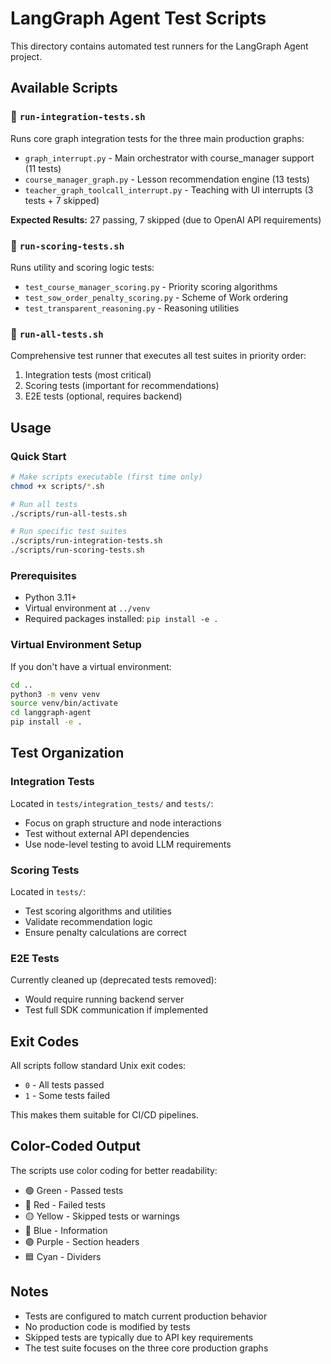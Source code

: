 # LangGraph Agent Test Scripts

This directory contains automated test runners for the LangGraph Agent project.

## Available Scripts

### 🔗 `run-integration-tests.sh`
Runs core graph integration tests for the three main production graphs:
- `graph_interrupt.py` - Main orchestrator with course_manager support (11 tests)
- `course_manager_graph.py` - Lesson recommendation engine (13 tests)
- `teacher_graph_toolcall_interrupt.py` - Teaching with UI interrupts (3 tests + 7 skipped)

**Expected Results:** 27 passing, 7 skipped (due to OpenAI API requirements)

### 🎯 `run-scoring-tests.sh`
Runs utility and scoring logic tests:
- `test_course_manager_scoring.py` - Priority scoring algorithms
- `test_sow_order_penalty_scoring.py` - Scheme of Work ordering
- `test_transparent_reasoning.py` - Reasoning utilities

### 🧪 `run-all-tests.sh`
Comprehensive test runner that executes all test suites in priority order:
1. Integration tests (most critical)
2. Scoring tests (important for recommendations)
3. E2E tests (optional, requires backend)

## Usage

### Quick Start
```bash
# Make scripts executable (first time only)
chmod +x scripts/*.sh

# Run all tests
./scripts/run-all-tests.sh

# Run specific test suites
./scripts/run-integration-tests.sh
./scripts/run-scoring-tests.sh
```

### Prerequisites
- Python 3.11+
- Virtual environment at `../venv`
- Required packages installed: `pip install -e .`

### Virtual Environment Setup
If you don't have a virtual environment:
```bash
cd ..
python3 -m venv venv
source venv/bin/activate
cd langgraph-agent
pip install -e .
```

## Test Organization

### Integration Tests
Located in `tests/integration_tests/` and `tests/`:
- Focus on graph structure and node interactions
- Test without external API dependencies
- Use node-level testing to avoid LLM requirements

### Scoring Tests
Located in `tests/`:
- Test scoring algorithms and utilities
- Validate recommendation logic
- Ensure penalty calculations are correct

### E2E Tests
Currently cleaned up (deprecated tests removed):
- Would require running backend server
- Test full SDK communication if implemented

## Exit Codes

All scripts follow standard Unix exit codes:
- `0` - All tests passed
- `1` - Some tests failed

This makes them suitable for CI/CD pipelines.

## Color-Coded Output

The scripts use color coding for better readability:
- 🟢 Green - Passed tests
- 🔴 Red - Failed tests
- 🟡 Yellow - Skipped tests or warnings
- 🔵 Blue - Information
- 🟣 Purple - Section headers
- 🟦 Cyan - Dividers

## Notes

- Tests are configured to match current production behavior
- No production code is modified by tests
- Skipped tests are typically due to API key requirements
- The test suite focuses on the three core production graphs